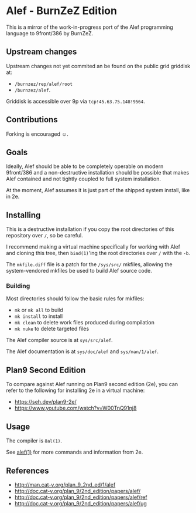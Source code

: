 # Alef - BurnZeZ Edition

This is a mirror of the work-in-progress port of the Alef programming language to 9front/386 by BurnZeZ. 

## Upstream changes

Upstream changes not yet commited an be found on the public grid griddisk at:

- `/burnzez/rep/alef/root`
- `/burnzez/alef`. 

Griddisk is accessible over 9p via `tcp!45.63.75.148!9564`. 

## Contributions

Forking is encouraged ☺. 

## Goals

Ideally, Alef should be able to be completely operable on modern 9front/386 and a non-destructive installation should be possible that makes Alef contained and not tightly coupled to full system installation. 

At the moment, Alef assumes it is just part of the shipped system install, like in 2e. 

## Installing

This is a destructive installation if you copy the root directories of this repository over `/`, so be careful. 

I recommend making a virtual machine specifically for working with Alef and cloning this tree, then `bind(1)`'ing the root directories over `/` with the `-b`. 

The `mkfile.diff` file is a patch for the `/sys/src/` mkfiles, allowing the system-vendored mkfiles be used to build Alef source code. 

### Building

Most directories should follow the basic rules for mkfiles:

- `mk` or `mk all` to build
- `mk install` to install
- `mk clean` to delete work files produced during compilation
- `mk nuke` to delete targeted files

The Alef compiler source is at `sys/src/alef`. 

The Alef documentation is at `sys/doc/alef` and `sys/man/1/alef`. 

## Plan9 Second Edition

To compare against Alef running on Plan9 second edition (2e), you can refer to the following for installing 2e in a virtual machine:

- https://seh.dev/plan9-2e/
- https://www.youtube.com/watch?v=W00TnQ91nj8

## Usage

The compiler is `8al(1)`. 

See [alef(1)](http://man.cat-v.org/plan_9_2nd_ed/1/alef) for more commands and information from 2e. 

## References

- http://man.cat-v.org/plan_9_2nd_ed/1/alef
- http://doc.cat-v.org/plan_9/2nd_edition/papers/alef/
- http://doc.cat-v.org/plan_9/2nd_edition/papers/alef/ref
- http://doc.cat-v.org/plan_9/2nd_edition/papers/alef/ug



